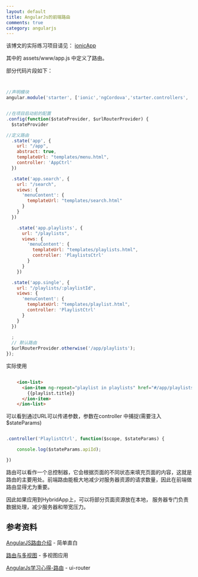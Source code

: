 ```yaml
---
layout: default
title: AngularJs的前端路由
comments: true
category: angularjs
---
```


该博文的实际练习项目请见：  [ionicApp](https://github.com/WengShengyuan/ionicApp) 

其中的 assets/www/app.js 中定义了路由。

部分代码片段如下：

```javascript


//声明模块
angular.module('starter', ['ionic','ngCordova','starter.controllers', 'starter.services'])


//在项目启动前的配置
.config(function($stateProvider, $urlRouterProvider) {
  $stateProvider

//定义路由
  .state('app', {
    url: "/app",
    abstract: true,
    templateUrl: "templates/menu.html",
    controller: 'AppCtrl'
  })

  .state('app.search', {
    url: "/search",
    views: {
      'menuContent': {
        templateUrl: "templates/search.html"
      }
    }
  })

    .state('app.playlists', {
      url: "/playlists",
      views: {
        'menuContent': {
          templateUrl: "templates/playlists.html",
          controller: 'PlaylistsCtrl'
        }
      }
    })

  .state('app.single', {
    url: "/playlists/:playlistId",
    views: {
      'menuContent': {
        templateUrl: "templates/playlist.html",
        controller: 'PlaylistCtrl'
      }
    }
  })
  
  ;
  // 默认路由
  $urlRouterProvider.otherwise('/app/playlists');
});


```

实际使用

```HTML

	<ion-list>
      <ion-item ng-repeat="playlist in playlists" href="#/app/playlists/{{playlist.id}}">
        {{playlist.title}}
      </ion-item>
    </ion-list>

```

可以看到通过URL可以传递参数，参数在controller 中捕捉(需要注入$stateParams)

```javascript

.controller('PlaylistCtrl', function($scope, $stateParams) {

	console.log($stateParams.apiId);

})

```


路由可以看作一个总控制器，它会根据页面的不同状态来填充页面的内容，这就是路由的主要用处。前端路由能极大地减少对服务器资源的请求数量，因此在前端做路由显得尤为重要。

因此如果应用到HybridApp上，可以将部分页面资源放在本地， 服务器专门负责数据处理，减少服务器和带宽压力。

## 参考资料

[AngularJS路由介绍](http://blog.csdn.net/violet_day/article/details/16974467) - 简单直白

[路由与多视图](http://www.ituring.com.cn/article/15767) - 多视图应用

[AngularJs学习心得-路由](http://www.imooc.com/wenda/detail/236998) - ui-router

